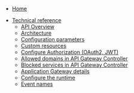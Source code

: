 * [Home](/)
<!-- markdown-link-check-disable -->
* [Technical reference](/05-technical-reference/README.md)
  * [API Overview](/05-technical-reference/00-api-overview/README.md)
  * [Architecture](/05-technical-reference/00-architecture/README.md)
  * [Configuration parameters](/05-technical-reference/00-configuration-parameters/README.md)
  * [Custom resources](/05-technical-reference/00-custom-resources/README.md)
  * [Configure Authorization (OAuth2, JWT)](/05-technical-reference/apix-01-config-authorizations-apigateway.md)
  * [Allowed domains in API Gateway Controller](/05-technical-reference/apix-02-whitelisted-domains.md)
  * [Blocked services in API Gateway Controller](/05-technical-reference/apix-03-blacklisted-services.md)
  * [Application Gateway details](/05-technical-reference/ac-01-application-gateway-details.md)
  * [Configure the runtime](/05-technical-reference/ra-01-configuring-runtime.md)
  * [Event names](/05-technical-reference/evnt-01-event-names.md)
<!-- markdown-link-check-enable -->
